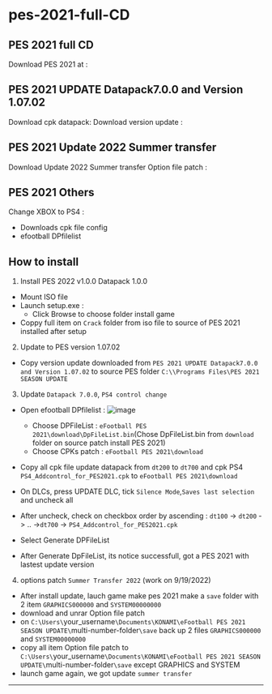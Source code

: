 # pes-2021-full-CD
## PES 2021 full CD
Download PES 2021 at :  
## PES 2021 UPDATE Datapack7.0.0 and Version 1.07.02
Download cpk datapack:
Download version update : 
## PES 2021 Update 2022 Summer transfer 
Download Update 2022 Summer transfer Option file patch :  
## PES 2021 Others
Change XBOX to PS4 :  
-   Downloads cpk file config
-   efootball DPfilelist
## How to install
1.  Install PES 2022 v1.0.0 Datapack 1.0.0
-   Mount ISO file
-   Launch setup.exe :
    +   Click Browse to choose folder install game
-   Coppy full item on `Crack` folder from iso file to source of PES 2021 installed after setup
2.  Update to PES version 1.07.02  
-   Copy version update downloaded from `PES 2021 UPDATE Datapack7.0.0 and Version 1.07.02` to source PES folder `C:\\Programs Files\PES 2021 SEASON UPDATE`  
3.  Update `Datapack 7.0.0`, `PS4 control change`
-   Open efootball DPfilelist :
![image](https://user-images.githubusercontent.com/63294758/190960919-db798d57-aeab-4a27-9af7-49e3b10dd3db.png)

    +   Choose DPFileList :  `eFootball PES 2021\download\DpFileList.bin`(Chose DpFileList.bin from `download` folder on source patch install PES 2021)  
    +   Choose CPKs patch : `eFootball PES 2021\download`  
-   Copy all cpk file update datapack from `dt200` to `dt700` and cpk PS4 `PS4_Addcontrol_for_PES2021.cpk` to `eFootball PES 2021\download`  
-   On DLCs, press UPDATE DLC, tick `Silence Mode`,`Saves last selection` and uncheck all  
-   After uncheck, check on checkbox order by ascending : `dt100` -> `dt200` -> .. ->`dt700` -> `PS4_Addcontrol_for_PES2021.cpk` 
-   Select Generate DPFileList 
-   After Generate DpFileList, its notice successfull, got a PES 2021 with lastest update version  
4.  options patch `Summer Transfer 2022` (work on 9/19/2022)
-   After install update, lauch game make pes 2021 make a `save` folder with 2 item `GRAPHICS000000` and `SYSTEM00000000` 
-   download and unrar Option file patch  
-   on `C:\Users\`your_username`\Documents\KONAMI\eFootball PES 2021 SEASON UPDATE\`multi-number-folder`\save` back up 2 files `GRAPHICS000000` and `SYSTEM00000000`
-   copy all item Option file patch to `C:\Users\`your_username`\Documents\KONAMI\eFootball PES 2021 SEASON UPDATE\`multi-number-folder`\save` except GRAPHICS and SYSTEM
-   launch game again, we got update `summer transfer`
---



